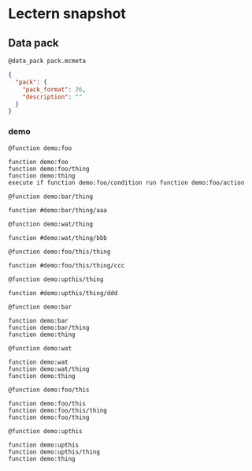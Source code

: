 # Lectern snapshot

## Data pack

`@data_pack pack.mcmeta`

```json
{
  "pack": {
    "pack_format": 26,
    "description": ""
  }
}
```

### demo

`@function demo:foo`

```mcfunction
function demo:foo
function demo:foo/thing
function demo:thing
execute if function demo:foo/condition run function demo:foo/action
```

`@function demo:bar/thing`

```mcfunction
function #demo:bar/thing/aaa
```

`@function demo:wat/thing`

```mcfunction
function #demo:wat/thing/bbb
```

`@function demo:foo/this/thing`

```mcfunction
function #demo:foo/this/thing/ccc
```

`@function demo:upthis/thing`

```mcfunction
function #demo:upthis/thing/ddd
```

`@function demo:bar`

```mcfunction
function demo:bar
function demo:bar/thing
function demo:thing
```

`@function demo:wat`

```mcfunction
function demo:wat
function demo:wat/thing
function demo:thing
```

`@function demo:foo/this`

```mcfunction
function demo:foo/this
function demo:foo/this/thing
function demo:foo/thing
```

`@function demo:upthis`

```mcfunction
function demo:upthis
function demo:upthis/thing
function demo:thing
```
